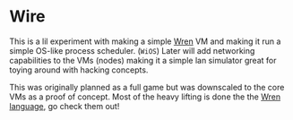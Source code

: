 # Wire

This is a lil experiment with making a simple [Wren](https://wren.io/) VM and making it run a simple OS-like process scheduler. (`WiOS`)
Later will add networking capabilities to the VMs (nodes) making it a simple lan simulator great for toying around with hacking concepts.

This was originally planned as a full game but was downscaled to the core VMs as a proof of concept. Most of the heavy lifting is done the the [Wren language](https://wren.io/), go check them out!